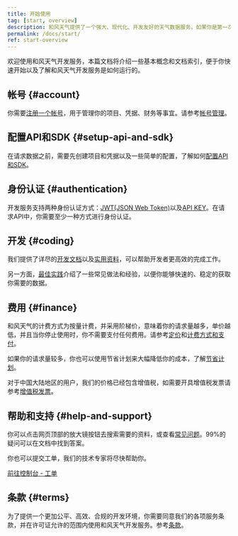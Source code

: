 ```yaml
---
title: 开始使用
tag: [start, overview]
description: 和风天气提供了一个强大、现代化、开发友好的天气数据服务。如果你是第一次接触我们的天气数据，那么可以根据下方文档快速的了解和风天气是如何运行以及所涉及到的相关概念。
permalink: /docs/start/
ref: start-overview
---
```


欢迎使用和风天气开发服务，本篇文档将介绍一些基本概念和文档索引，便于你快速开始以及了解和风天气开发服务是如何运行的。

## 帐号 {#account}

你需要[注册一个帐号](https://id.qweather.com/#/register?redirect=https%3A%2F%2Fconsole.qweather.com)，用于管理你的项目、凭据、财务等事宜。请参考[帐号管理](/docs/account/)。

## 配置API和SDK {#setup-api-and-sdk}

在请求数据之前，需要先创建项目和凭据以及一些简单的配置，了解如何[配置API和SDK](/docs/configuration/)。

## 身份认证 {#authentication}

开发服务支持两种身份认证方式：[JWT(JSON Web Token)](/docs/configuration/authentication/#json-web-token)以及[API KEY](/docs/configuration/authentication/#api-key)。在请求API中，你需要至少一种方式进行身份认证。

## 开发 {#coding}

我们提供了详尽的[开发文档](/docs/api/)以及[实用资料](/docs/resource/)，可以帮助开发者更高效的完成工作。

另一方面，[最佳实践](/docs/best-practices/)介绍了一些常见做法和经验，以便你能够快速的、稳定的获取你需要的数据。

## 费用 {#finance}

和风天气的计费方式为按量计费，并采用阶梯价，意味着你的请求量越多，单价越低，并且当你停止使用时，你不需要支付任何费用。请参考[定价](/docs/finance/pricing/)和[计费方式和支付](/docs/finance/billing-and-payment/)。

如果你的请求量较多，你也可以使用节省计划来大幅降低你的成本，了解[节省计划](/docs/finance/saving-plans/)。

对于中国大陆地区的用户，我们的价格已经包含增值税，如需要开具增值税发票请参考[增值税发票](/docs/finance/vat-invoice/)。

## 帮助和支持 {#help-and-support}

你可以点击网页顶部的放大镜按钮去搜索需要的资料，或查看[常见问题](/help/)。99%的疑问可以在文档中找到答案。

你也可以提交工单，我们的技术专家将尽快帮助你。

[前往控制台 - 工单](https://console.qweather.com/support/ticket)

## 条款 {#terms}

为了提供一个更加公平、高效、合规的开发环境，你需要同意我们的各项服务条款，并在许可证允许的范围内使用和风天气开发服务。参考[条款](/docs/terms/)。


